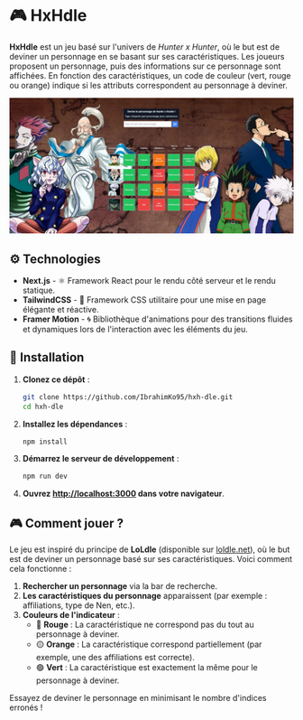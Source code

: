 # 🎮 HxHdle

**HxHdle** est un jeu basé sur l'univers de *Hunter x Hunter*, où le but est de deviner un personnage en se basant sur ses caractéristiques. Les joueurs proposent un personnage, puis des informations sur ce personnage sont affichées. En fonction des caractéristiques, un code de couleur (vert, rouge ou orange) indique si les attributs correspondent au personnage à deviner.

![Aperçu](https://github.com/IbrahimKo95/hxhdle/blob/master/public/img/Screenshot.png?raw=true)

## ⚙️ Technologies

- **Next.js** - ⚛️ Framework React pour le rendu côté serveur et le rendu statique.
- **TailwindCSS** - 🎨 Framework CSS utilitaire pour une mise en page élégante et réactive.
- **Framer Motion** - 🌀 Bibliothèque d'animations pour des transitions fluides et dynamiques lors de l'interaction avec les éléments du jeu.

## 🚀 Installation

1. **Clonez ce dépôt** :

   ```bash
   git clone https://github.com/IbrahimKo95/hxh-dle.git
   cd hxh-dle
    ```
2. **Installez les dépendances** :

   ```bash
   npm install
   ```
3. **Démarrez le serveur de développement** :

   ```bash
   npm run dev
   ```
4. **Ouvrez [http://localhost:3000](http://localhost:3000) dans votre navigateur**.
## 🎮 Comment jouer ?

Le jeu est inspiré du principe de **LoLdle** (disponible sur [loldle.net](https://loldle.net/)), où le but est de deviner un personnage basé sur ses caractéristiques. Voici comment cela fonctionne :

1. **Rechercher un personnage** via la bar de recherche.
2. **Les caractéristiques du personnage** apparaissent (par exemple : affiliations, type de Nen, etc.).
3. **Couleurs de l'indicateur** :
    - 🔴 **Rouge** : La caractéristique ne correspond pas du tout au personnage à deviner.
    - 🟡 **Orange** : La caractéristique correspond partiellement (par exemple, une des affiliations est correcte).
    - 🟢 **Vert** : La caractéristique est exactement la même pour le personnage à deviner.

Essayez de deviner le personnage en minimisant le nombre d'indices erronés !
